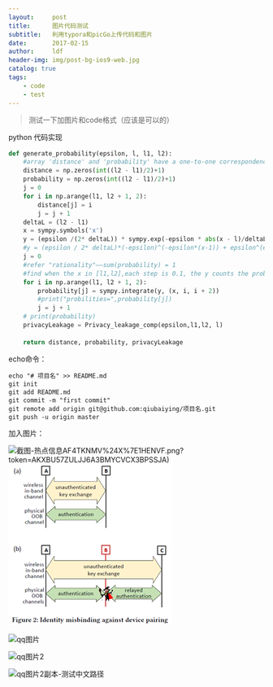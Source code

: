 ```yaml
---
layout:     post
title:      图片代码测试
subtitle:   利用typora和picGo上传代码和图片
date:       2017-02-15
author:     ldf
header-img: img/post-bg-ios9-web.jpg
catalog: true
tags:
    - code
    - test
---
```


>测试一下加图片和code格式（应该是可以的）

python 代码实现


    

```python
def generate_probability(epsilon, l, l1, l2):
    #array 'distance' and 'probability' have a one-to-one correspondence
    distance = np.zeros(int((l2 - l1)/2)+1)
    probability = np.zeros(int((l2 - l1)/2)+1)
    j = 0
    for i in np.arange(l1, l2 + 1, 2):
        distance[j] = i
        j = j + 1
    deltaL = (l2 - l1)
    x = sympy.symbols('x')
    y = (epsilon /(2* deltaL)) * sympy.exp(-epsilon * abs(x - l)/deltaL) + (sympy.exp((epsilon * l1 - epsilon * l)/deltaL) + sympy.exp((-epsilon * (l2 - l))/deltaL))/(2*deltaL)
    #y = (epsilon / 2* deltaL)*(-epsilon)^(-epsilon*(x-1)) + epsilon^(epsilon*l1-epsilon*l) + epsilon(-epsilon*(l2-l))/(2*(l2-l1)
    j = 0
    #refer "rationality"——sum(probability) = 1
    #find when the x in [l1,l2],each step is 0.1, the y counts the probability of x located in [l1,l2]   
    for i in np.arange(l1, l2 + 1, 2):
        probability[j] = sympy.integrate(y, (x, i, i + 2))
        #print("probilities=",probability[j])
        j = j + 1
    # print(probability)
    privacyLeakage = Privacy_leakage_comp(epsilon,l1,l2, l)

    return distance, probability, privacyLeakage
```



echo命令：

	echo "# 项目名" >> README.md
	git init
	git add README.md
	git commit -m "first commit"
	git remote add origin git@github.com:qiubaiying/项目名.git
	git push -u origin master



加入图片：

![截图-热点信息](https://raw.githubusercontent.com/BBQldf/PicGotest/master/%7BPF7L)AF4TKNMV%24X%7E1HENVF.png?token=AKXBU57ZULJJ6A3BMYCVCX3BPSSJA)
![截图-论文](https://raw.githubusercontent.com/BBQldf/PicGotest/master/20211014161017.png?token=AKXBU57Q3BNSHOGNRV6JTJTBM7TCO)

![qq图片](https://raw.githubusercontent.com/BBQldf/PicGotest/master/QQ%E5%9B%BE%E7%89%8720210706110800.jpg?token=AKXBU563N6KGAMVNJJYR4FLBM7SXE)

![qq图片2](https://raw.githubusercontent.com/BBQldf/PicGotest/master/QQ%E5%9B%BE%E7%89%8720210706110721.jpg?token=AKXBU5ZDSYOEPQGCROOVSK3BPSUFK)

![qq图片2副本-测试中文路径](https://raw.githubusercontent.com/BBQldf/PicGotest/master/QQ图片20210706110721.jpg?token=AKXBU5ZDSYOEPQGCROOVSK3BPSUFK)


